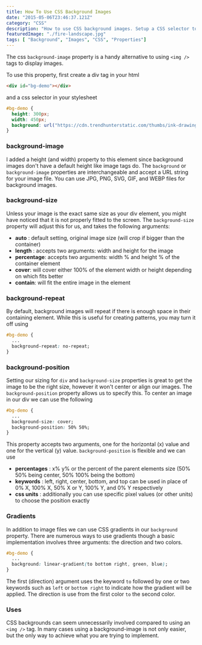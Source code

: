 ```yaml
---
title: How To Use CSS Background Images
date: "2015-05-06T23:46:37.121Z"
category: "CSS"
description: "How to use CSS background images. Setup a CSS selector to use and customize background images."
featuredImage: "./fire-landscape.jpg"
tags: [ "Background", "Images", "CSS", "Properties"]
---
```


The css `background-image` property is a handy alternative to using `<img />` tags to display images.

To use this property, first create a div tag in your html

```html
<div id="bg-demo"></div>
```

and a css selector in your stylesheet

```css
#bg-demo {
  height: 300px;
  width: 450px;
  background: url("https://cdn.trendhunterstatic.com/thumbs/ink-drawings.jpeg");
}
```

### background-image

I added a height (and width) property to this element since background images don't have a default height like image tags do. The `background` or `background-image` properties are interchangeable and accept a URL string for your image file. You can use JPG, PNG, SVG, GIF, and WEBP files for background images.

### background-size

Unless your image is the exact same size as your div element, you might have noticed that it is not properly fitted to the screen. The `background-size` property will adjust this for us, and takes the following arguments:

- **auto** : default setting, original image size (will crop if bigger than the container)
- **length** : accepts two arguments: width and height for the image
- **percentage**: accepts two arguments: width % and height % of the container element
- **cover**: will cover either 100% of the element width or height depending on which fits better
- **contain**: will fit the entire image in the element

### background-repeat

By default, background images will repeat if there is enough space in their containing element. While this is useful for creating patterns, you may turn it off using

```css
#bg-demo {
  ... 
  background-repeat: no-repeat;
}
```

### background-position

Setting our sizing for `div` and `background-size` properties is great to get the image to be the right size, however it won't center or align our images. The `background-position` property allows us to specify this. To center an image in our div we can use the following

```css
#bg-demo {
  ... 
  background-size: cover;
  background-position: 50% 50%;
}
```

This property accepts two arguments, one for the horizontal (x) value and one for the vertical (y) value. `background-position` is flexible and we can use

- **percentages** : x% y% or the percent of the parent elements size (50% 50% being center, 50% 100% being the bottom)
- **keywords** : left, right, center, bottom, and top can be used in place of 0% X, 100% X, 50% X or Y, 100% Y, and 0% Y respectively
- **css units** : additionally you can use specific pixel values (or other units) to choose the position exactly

### Gradients

In addition to image files we can use CSS gradients in our `background` property. There are numerous ways to use gradients though a basic implementation involves three arguments: the direction and two colors.

```css
#bg-demo {
  ... 
  background: linear-gradient(to bottom right, green, blue);
}
```

The first (direction) argument uses the keyword `to` followed by one or two keywords such as `left` or `bottom right` to indicate how the gradient will be applied. The direction is use from the first color `to` the second color.

### Uses
  
CSS backgrounds can seem unnecessarily involved compared to using an `<img />` tag. In many cases using a background-image is not only easier, but the only way to achieve what you are trying to implement.